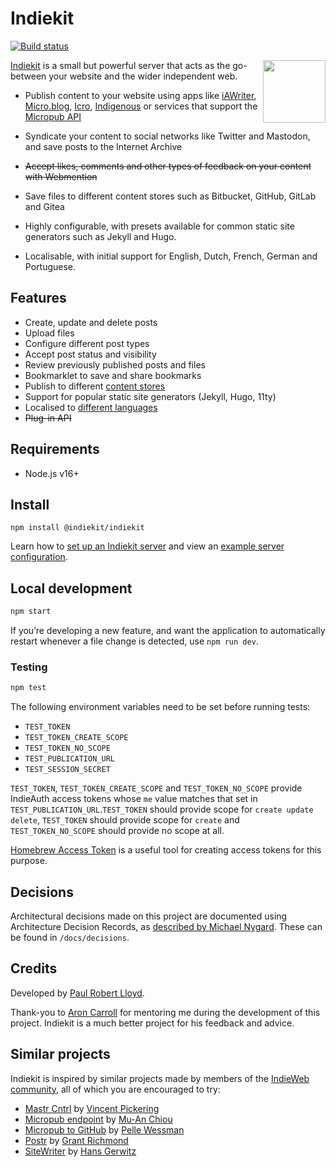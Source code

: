 # Indiekit

[![Build status](https://github.com/getindiekit/indiekit/workflows/build/badge.svg)](https://github.com/getindiekit/indiekit/actions)

<img src="https://avatars.githubusercontent.com/u/68553280?s=200" width="100" height="100" align="right" alt="">

[Indiekit](https://getindiekit.com) is a small but powerful server that acts as the go-between your website and the wider independent web.

- Publish content to your website using apps like [iAWriter](https://ia.net/writer), [Micro.blog](https://micro.blog), [Icro](https://hartl.co/apps/icro/), [Indigenous](https://indigenous.realize.be) or services that support the [Micropub API](https://micropub.spec.indieweb.org)

- Syndicate your content to social networks like Twitter and Mastodon, and save posts to the Internet Archive

- ~~Accept likes, comments and other types of feedback on your content with Webmention~~

- Save files to different content stores such as Bitbucket, GitHub, GitLab and Gitea

- Highly configurable, with presets available for common static site generators such as Jekyll and Hugo.

- Localisable, with initial support for English, Dutch, French, German and Portuguese.

## Features

- Create, update and delete posts
- Upload files
- Configure different post types
- Accept post status and visibility
- Review previously published posts and files
- Bookmarklet to save and share bookmarks
- Publish to different [content stores](https://getindiekit.com/plug-ins/#content-stores)
- Support for popular static site generators (Jekyll, Hugo, 11ty)
- Localised to [different languages](https://getindiekit.com/customisation/localisation/)
- ~~Plug-in API~~

## Requirements

- Node.js v16+

## Install

`npm install @indiekit/indiekit`

Learn how to [set up an Indiekit server](https://getindiekit.com/get-started/) and view an [example server configuration](https://github.com/paulrobertlloyd/paulrobertlloyd-indiekit/blob/main/index.js).

## Local development

```sh
npm start
```

If you’re developing a new feature, and want the application to automatically restart whenever a file change is detected, use `npm run dev`.

### Testing

```sh
npm test
```

The following environment variables need to be set before running tests:

- `TEST_TOKEN`
- `TEST_TOKEN_CREATE_SCOPE`
- `TEST_TOKEN_NO_SCOPE`
- `TEST_PUBLICATION_URL`
- `TEST_SESSION_SECRET`

`TEST_TOKEN`, `TEST_TOKEN_CREATE_SCOPE` and `TEST_TOKEN_NO_SCOPE` provide IndieAuth access tokens whose `me` value matches that set in `TEST_PUBLICATION_URL`.`TEST_TOKEN` should provide scope for `create update delete`, `TEST_TOKEN` should provide scope for `create` and `TEST_TOKEN_NO_SCOPE` should provide no scope at all.

[Homebrew Access Token](https://gimme-a-token.5eb.nl) is a useful tool for creating access tokens for this purpose.

## Decisions

Architectural decisions made on this project are documented using Architecture Decision Records, as [described by Michael Nygard](http://thinkrelevance.com/blog/2011/11/15/documenting-architecture-decisions). These can be found in `/docs/decisions`.

## Credits

Developed by [Paul Robert Lloyd](https://paulrobertlloyd.com).

Thank-you to [Aron Carroll](https://aroncarroll.com) for mentoring me during the development of this project. Indiekit is a much better project for his feedback and advice.

## Similar projects

Indiekit is inspired by similar projects made by members of the [IndieWeb community](https://indieweb.org), all of which you are encouraged to try:

- [Mastr Cntrl](https://github.com/vipickering/mastr-cntrl) by [Vincent Pickering](https://vincentp.me)
- [Micropub endpoint](https://github.com/muan/micropub-endpoint) by [Mu-An Chiou](https://muan.co)
- [Micropub to GitHub](https://github.com/voxpelli/webpage-micropub-to-github) by [Pelle Wessman](https://kodfabrik.se)
- [Postr](https://github.com/grantcodes/postr) by [Grant Richmond](https://grant.codes)
- [SiteWriter](https://github.com/gerwitz/sitewriter) by [Hans Gerwitz](https://hans.gerwitz.com)
